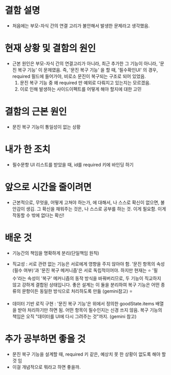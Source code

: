 # 결함 설명

- 처음에는 부모-자식 간의 연결 고리가 불안해서 발생한 문제라고 생각했음.

# 현재 상황 및 결함의 원인

- 근본 원인은 부모-자식 간의 연결고리가 아니라, 최근 추가한 그 기능이 아니라, '문진 복구 기능' 이 문제였음. 즉, '문진 복구 기능' 을 할 때, '필수확인UI' 의 경우, required 필드에 들어가야, 비로소 문진이 복구되는 구조로 되어 있었음.
  1.  문진 복구 기능 중 왜 required 만 예외로 다뤄지고 있는지는 모르겠음.
  2.  이로 인해 발생하는 사이드이펙트를 어떻게 해야 할지에 대한 고민

# 결함의 근본 원인

- 문진 복구 기능이 통일성이 없는 상황

# 내가 한 조치

- 필수문항 UI 리스트를 받았을 때, id를 required 키에 바인딩 하기

# 앞으로 시간을 줄이려면

- 근본적으로, 무엇을, 어떻게 고쳐야 하는가, 에 대해서, 나 스스로 확신이 없으면, 불안감이 생김. 그 확신을 채워주는 것은, 나 스스로 공부를 하는 것. 이게 필요함. 이게 작동할 수 밖에 없다는 확신!

# 배운 것

- 기능간의 책임을 명확하게 분리(단일책임 원칙)
- 직교성 : 서로 관련 없는 기능은 서로에게 영향을 주지 않아야 함. '문진 항목의 속성(필수 여부)'과 '문진 복구 메커니즘'은 서로 독립적이어야. 하지만 현재는 ⭐ '필수'라는 속성이 '복구' 메커니즘의 동작 방식을 바꿔버리므로, 두 기능이 직교하지 않고 강하게 결합된 상태입니다. 좋은 설계는 이 둘을 분리하여 복구 기능은 어떤 종류의 문항이든 동일한 방식으로 처리하도록 만듦 (gemini참고) ⭐

- 데이터 기반 로직 구현 : '문진 복구 기능'은 위에서 정의한 goodState.items 배열을 받아 처리하기만 하면 됨. 어떤 항목이 필수인지는 신경 쓰지 않음. 복구 기능의 책임은 오직 "데이터를 UI에 다시 그려주는 것"까지. (gemini 참고)

# 추가 공부하면 좋을 것

- 문진 복구 기능을 설계할 때, required 키 같은, 예상치 못 한 상황이 없도록 해야 할 것 임
- 이걸 개념적으로 뭐라고 하면 좋을까.

